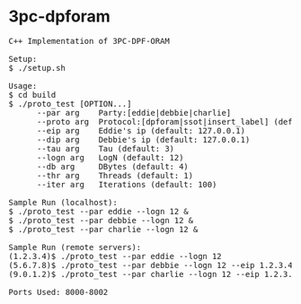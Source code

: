 # 3pc-dpforam
<pre>
C++ Implementation of 3PC-DPF-ORAM

Setup:
$ ./setup.sh

Usage:
$ cd build
$ ./proto_test [OPTION...]
      --par arg    Party:[eddie|debbie|charlie]
      --proto arg  Protocol:[dpforam|ssot|insert_label] (default: dpforam)
      --eip arg    Eddie's ip (default: 127.0.0.1)
      --dip arg    Debbie's ip (default: 127.0.0.1)
      --tau arg    Tau (default: 3)
      --logn arg   LogN (default: 12)
      --db arg     DBytes (default: 4)
      --thr arg    Threads (default: 1)
      --iter arg   Iterations (default: 100)

Sample Run (localhost):
$ ./proto_test --par eddie --logn 12 &
$ ./proto_test --par debbie --logn 12 &
$ ./proto_test --par charlie --logn 12 &

Sample Run (remote servers):
(1.2.3.4)$ ./proto_test --par eddie --logn 12
(5.6.7.8)$ ./proto_test --par debbie --logn 12 --eip 1.2.3.4
(9.0.1.2)$ ./proto_test --par charlie --logn 12 --eip 1.2.3.4 --dip 5.6.7.8

Ports Used: 8000-8002
</pre>
